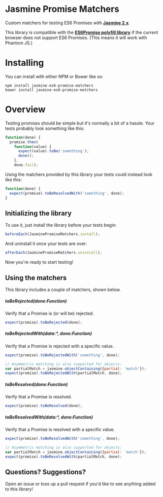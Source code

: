 Jasmine Promise Matchers
================

Custom matchers for testing ES6 Promises with **[Jasmine 2.x](http://jasmine.github.io/)**.

This library is compatible with the **[ES6Promise polyfill library](https://github.com/jakearchibald/es6-promise)** if the current browser does not support ES6 Promises. (This means it will work with Phantom JS.)

# Installing

You can install with either NPM or Bower like so:

```shell
npm install jasmine-es6-promise-matchers
bower install jasmine-es6-promise-matchers
```

# Overview

Testing promises should be simple but it's normally a bit of a hassle. Your tests probably look something like this:

```js
function(done) {
  promise.then(
    function(value) {
      expect(value).toBe('something');
      done();
    },
    done.fail);
```

Using the matchers provided by this library your tests could instead look like this:

```js
function(done) {
  expect(promise).toBeResolvedWith('something', done);
}
```

## Initializing the library

To use it, just install the library before your tests begin:

```js
beforeEach(JasminePromiseMatchers.install);
```

And uninstall it once your tests are over:

```js
afterEach(JasminePromiseMatchers.uninstall);
```

Now you're ready to start testing!

## Using the matchers

This library includes a couple of matchers, shown below.

##### toBeRejected(done:Function)
Verify that a Promise is (or will be) rejected.

```js
expect(promise).toBeRejected(done);
```

##### toBeRejectedWith(data:*, done:Function)
Verify that a Promise is rejected with a specific value.

```js
expect(promise).toBeRejectedWith('something', done);

// Asymmetric matching is also supported for objects:
var partialMatch = jasmine.objectContaining({partial: 'match'});
expect(promise).toBeRejectedWith(partialMatch, done);
```

##### toBeResolved(done:Function)
Verify that a Promise is resolved.

```js
expect(promise).toBeResolved(done);
```

##### toBeResolvedWith(data:*, done:Function)
Verify that a Promise is resolved with a specific value.

```js
expect(promise).toBeResolvedWith('something', done);

// Asymmetric matching is also supported for objects:
var partialMatch = jasmine.objectContaining({partial: 'match'});
expect(promise).toBeResolvedWith(partialMatch, done);
```

## Questions? Suggestions?

Open an issue or toss up a pull request if you'd like to see anything added to this library!
